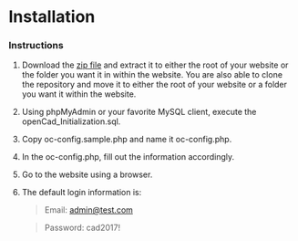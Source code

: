 # Installation
### Instructions
1. Download the [zip file](https://github.com/StormlightTech/openCAD-php/archive/development-stable.zip) and extract it to either the root of your website or the folder you want it in within the website. You are also able to clone the repository and move it to either the root of your website or a folder you want it within the website.
2. Using phpMyAdmin or your favorite MySQL client, execute the openCad_Initialization.sql.
3. Copy oc-config.sample.php and name it oc-config.php.
4. In the oc-config.php, fill out the information accordingly.
5. Go to the website using a browser.
6. The default login information is:
	> Email: admin@test.com

	> Password: cad2017!